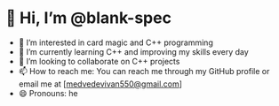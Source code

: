 # 👋 Hi, I’m @blank-spec
- 👀 I’m interested in card magic and C++ programming
- 🌱 I’m currently learning C++ and improving my skills every day
- 💞️ I’m looking to collaborate on C++ projects
- 📫 How to reach me: You can reach me through my GitHub profile or email me at [medvedevivan550@gmail.com]
- 😄 Pronouns: he

<!---
blank-spec/blank-spec is a ✨ special ✨ repository because its `README.md` (this file) appears on your GitHub profile.
You can click the Preview link to take a look at your changes.
--->
